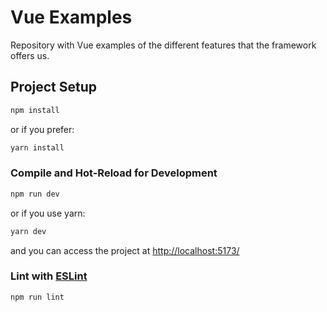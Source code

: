 # Vue Examples

Repository with Vue examples of the different features that the framework offers us.

## Project Setup

```sh
npm install
```
or if you prefer:
```sh
yarn install
```
### Compile and Hot-Reload for Development

```sh
npm run dev
```
or if you use yarn:
```sh
yarn dev
```

and you can access the project at [http://localhost:5173/](http://localhost:5173/)

### Lint with [ESLint](https://eslint.org/)

```sh
npm run lint
```
